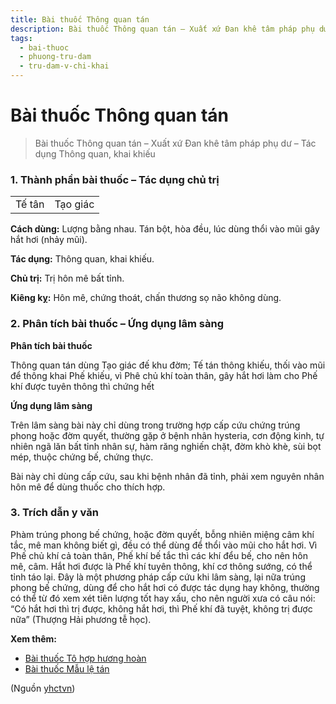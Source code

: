```yaml
---
title: Bài thuốc Thông quan tán
description: Bài thuốc Thông quan tán – Xuất xứ Đan khê tâm pháp phụ dư – Tác dụng Thông quan, khai khiếu
tags:
  - bai-thuoc
  - phuong-tru-dam
  - tru-dam-v-chi-khai
---
```


# Bài thuốc Thông quan tán 

> Bài thuốc Thông quan tán – Xuất xứ Đan khê tâm pháp phụ dư – Tác dụng Thông quan, khai khiếu

### 1. Thành phần bài thuốc – Tác dụng chủ trị

|  |  |
| --- | --- |
| Tế tân | Tạo giác |

**Cách dùng:** Lượng bằng nhau. Tán bột, hòa đều, lúc dùng thổi vào mũi gây hắt hơi (nhảy mũi).

**Tác dụng:** Thông quan, khai khiếu.

**Chủ trị:** Trị hôn mê bất tỉnh.

**Kiêng kỵ:** Hôn mê, chứng thoát, chấn thương sọ não không dùng.

### 2. Phân tích bài thuốc – Ứng dụng lâm sàng

**Phân tích bài thuốc**

Thông quan tán dùng Tạo giác đế khu đờm; Tế tán thông khiếu, thối vào mũi để thông khai Phế khiếu, vì Phê chủ khí toàn thân, gây hắt hơi làm cho Phế khí được tuyên thông thì chứng hết

**Ứng dụng lâm sàng**

Trên lâm sàng bài này chỉ dùng trong trường hợp cấp cứu chứng trúng phong hoặc đờm quyết, thường gặp ở bệnh nhân hysteria, cơn động kinh, tự nhiên ngã lăn bất tỉnh nhân sự, hàm răng nghiến chặt, đờm khò khè, sùi bọt mép, thuộc chứng bế, chứng thực.

Bài này chỉ dùng cấp cứu, sau khi bệnh nhân đã tỉnh, phải xem nguyên nhân hôn mê để dùng thuốc cho thích hợp.

### 3. Trích dẫn y văn

Phàm trúng phong bế chứng, hoặc đờm quyết, bỗng nhiên miệng câm khí tắc, mê man không biết gì, đều có thể dùng để thổi vào mũi cho hắt hơi. Vì Phế chủ khí cả toàn thân, Phế khí bế tắc thì các khí đểu bế, cho nên hôn mê, câm. Hắt hơi được là Phế khí tuyên thông, khí cơ thông sướng, có thể tỉnh táo lại. Đây là một phương pháp cấp cứu khi lâm sàng, lại nữa trúng phong bế chứng, dùng để cho hắt hơi có được tác dụng hay không, thường có thể từ đó xem xét tiên lượng tốt hay xấu, cho nên người xưa có câu nói: “Có hắt hơi thì trị được, không hắt hơi, thì Phế khí đã tuyệt, không trị được nữa” (Thượng Hải phương tễ học).

**Xem thêm:**

* [Bài thuốc Tô hợp hương hoàn](/yhctvn/bai-thuoc-to-hop-huong-hoan)
* [Bài thuốc Mẫu lệ tán](/yhctvn/bai-thuoc-mau-le-tan)

(Nguồn <a href="https://yhctvn.com/bai-thuoc-thong-quan-tan/" target="_blank">yhctvn</a>)
